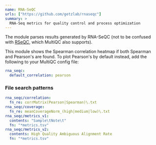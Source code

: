 ```yaml
---
name: RNA-SeQC
urls: ["https://github.com/getzlab/rnaseqc"]
summary: >
  RNA-Seq metrics for quality control and process optimization
---
```


<!--
~~~~~ DO NOT EDIT ~~~~~
This file is autogenerated from the MultiQC module python docstring.
Do not edit the markdown, it will be overwritten.

File path for the source of this content: test-data/data/modules/rna_seqc/rna_seqc.py
~~~~~~~~~~~~~~~~~~~~~~~
-->

The module parses results generated by RNA-SeQC (not to be confused with
[RSeQC](http://rseqc.sourceforge.net/), which MultiQC also supports).

This module shows the Spearman correlation heatmap if both
Spearman and Pearson's are found. To plot Pearson's by default instead,
add the following to your MultiQC config file:

```yaml
rna_seqc:
  default_correlation: pearson
```

### File search patterns

```yaml
rna_seqc/correlation:
  fn_re: corrMatrix(Pearson|Spearman)\.txt
rna_seqc/coverage:
  fn_re: meanCoverageNorm_(high|medium|low)\.txt
rna_seqc/metrics_v1:
  contents: "Sample\tNote\t"
  fn: "*metrics.tsv"
rna_seqc/metrics_v2:
  contents: High Quality Ambiguous Alignment Rate
  fn: "*metrics.tsv"
```
